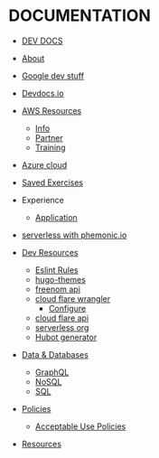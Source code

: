 DOCUMENTATION
=============

* [DEV DOCS](../README.md)
* [About](./about/README.md)

* [Google dev stuff]('./google/README.md)

* [Devdocs.io](./devdocsio/README.md)

* [AWS Resources](./aws/README.md)
    * [Info](./aws/info-resources.md)
    * [Partner](./aws/partner-resources.md)
    * [Training](./aws/training-resources.md)

* [Azure cloud](./azure/README.md)

* [Saved Exercises](./exercise/README.md)

* Experience
    * [Application](./exp/README.md)
    

* [serverless with phemonic.io](./serverless-phemonic/README.md)

* [Dev Resources](./dev-resources/README.md)
    * [Eslint Rules](./dev-resources/eslint-rules.md)
    * [hugo-themes](./dev-resources/hugo-themes.md)
    * [freenom api](./dev-resources/freenon-api.md)
    * [cloud flare wrangler](./dev-resources/cloud-flare-wrangler.md)
        * [Configure](./dev-resources/cloud-flare-wrangler-configure.md)
    * [cloud flare api](./dev-resources/cloud-flare-wrangler.md)
    * [serverless org](./dev-resources/serverless.com.md)
    * [Hubot generator](./dev-resources/hubot.md)

* [Data & Databases](./databases/README.md)
    * [GraphQL](./databases/graphql.md)
    * [NoSQL](./databases/noSQL.md)
    * [SQL](./databases/sql.md)

* [Policies](./policies/README.md)
    * [Acceptable Use Policies](./policies/acceptable-use-policy.md)

* [Resources](./resources/README.md)

